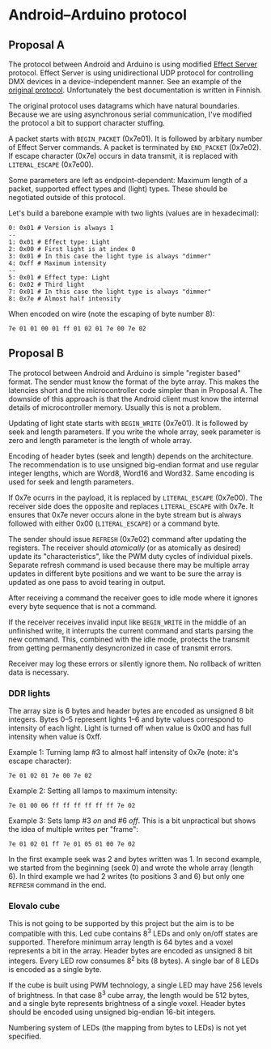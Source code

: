 # Android–Arduino protocol

## Proposal A

The protocol between Android and Arduino is using modified [Effect
Server] protocol. Effect Server is using unidirectional UDP protocol
for controlling DMX devices in a device-independent manner. See an
example of the [original protocol]. Unfortunately the best
documentation is written in Finnish.

The original protocol uses datagrams which have natural
boundaries. Because we are using asynchronous serial communication,
I've modified the protocol a bit to support character stuffing.

A packet starts with `BEGIN_PACKET` (0x7e01). It is followed by
arbitary number of Effect Server commands. A packet is terminated by
`END_PACKET` (0x7e02). If escape character (0x7e) occurs in data
transmit, it is replaced with `LITERAL_ESCAPE` (0x7e00).

Some parameters are left as endpoint-dependent: Maximum length of a
packet, supported effect types and (light) types. These should be
negotiated outside of this protocol.

Let's build a barebone example with two lights (values are in
hexadecimal):

    0: 0x01 # Version is always 1
    --
    1: 0x01 # Effect type: Light
    2: 0x00 # First light is at index 0
    3: 0x01 # In this case the light type is always "dimmer"
    4: 0xff # Maximum intensity
    --
    5: 0x01 # Effect type: Light
    6: 0x02 # Third light
    7: 0x01 # In this case the light type is always "dimmer"
    8: 0x7e # Almost half intensity
    
When encoded on wire (note the escaping of byte number 8):

    7e 01 01 00 01 ff 01 02 01 7e 00 7e 02

[Effect Server]: http://effectserver.org/ "Effect Server"

[original protocol]: http://blog.instanssi.org/2012/01/effect-server-ohjelmoitavat-valot-20.html "Effect Server - Ohjelmoitavat Valot 2.0"

## Proposal B

The protocol between Android and Arduino is simple "register based"
format. The sender must know the format of the byte array. This makes
the latencies short and the microcontroller code simpler than in
Proposal A. The downside of this approach is that the Android client
must know the internal details of microcontroller memory. Usually this
is not a problem.

Updating of light state starts with `BEGIN_WRITE` (0x7e01). It is
followed by seek and length parameters. If you write the whole array,
seek parameter is zero and length parameter is the length of whole
array.

Encoding of header bytes (seek and length) depends on the
architecture. The recommendation is to use unsigned big-endian format
and use regular integer lengths, which are Word8, Word16 and
Word32. Same encoding is used for seek and length parameters.

If 0x7e ocurrs in the payload, it is replaced by `LITERAL_ESCAPE`
(0x7e00). The receiver side does the opposite and replaces
`LITERAL_ESCAPE` with 0x7e. It ensures that 0x7e never occurs alone in
the byte stream but is always followed with either 0x00
(`LITERAL_ESCAPE`) or a command byte.

The sender should issue `REFRESH` (0x7e02) command after updating the
registers. The receiver should *atomically* (or as atomically as
desired) update its "characteristics", like the PWM duty cycles of
individual pixels. Separate refresh command is used because there may
be multiple array updates in different byte positions and we want to
be sure the array is updated as one pass to avoid tearing in output.

After receiving a command the receiver goes to idle mode where it
ignores every byte sequence that is not a command.

If the receiver receives invalid input like `BEGIN_WRITE` in the
middle of an unfinished write, it interrupts the current command and
starts parsing the new command. This, combined with the idle mode,
protects the transmit from getting permanently desyncronized in case
of transmit errors.

Receiver may log these errors or silently ignore them. No rollback of
written data is necessary.

### DDR lights

The array size is 6 bytes and header bytes are encoded as unsigned 8 bit
integers. Bytes 0–5 represent lights 1–6 and byte values correspond to
intensity of each light. Light is turned off when value is 0x00 and
has full intensity when value is 0xff.

Example 1: Turning lamp #3 to almost half intensity of 0x7e (note:
it's escape character):

    7e 01 02 01 7e 00 7e 02

Example 2: Setting all lamps to maximum intensity:

    7e 01 00 06 ff ff ff ff ff ff 7e 02
    
Example 3: Sets lamp #3 *on* and #6 *off*. This is a bit unpractical
but shows the idea of multiple writes per "frame":

    7e 01 02 01 ff 7e 01 05 01 00 7e 02

In the first example seek was 2 and bytes written was 1. In second
example, we started from the beginning (seek 0) and wrote the whole
array (length 6). In third example we had 2 writes (to positions 3 and
6) but only one `REFRESH` command in the end.

### Elovalo cube

This is not going to be supported by this project but the aim is to be
compatible with this. Led cube contains 8<sup>3</sup> LEDs and only
on/off states are supported. Therefore minimum array length is 64
bytes and a voxel represents a bit in the array. Header bytes are
encoded as unsigned 8 bit integers. Every LED row consumes
8<sup>2</sup> bits (8 bytes). A single bar of 8 LEDs is encoded as a
single byte.

If the cube is built using PWM technology, a single LED may have 256
levels of brightness. In that case 8<sup>3</sup> cube array, the length
would be 512 bytes, and a single byte represents brightness of a single
voxel. Header bytes should be encoded using unsigned big-endian 16-bit
integers.

Numbering system of LEDs (the mapping from bytes to LEDs) is not yet
specified.
